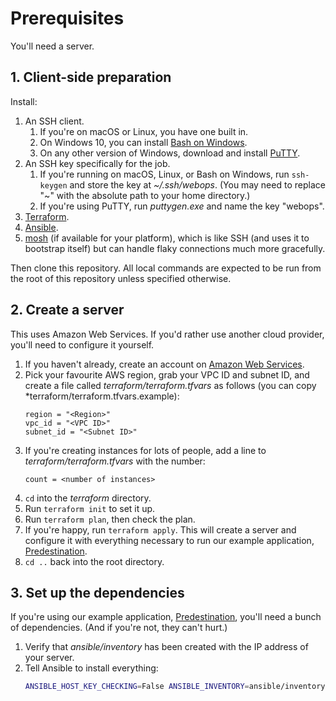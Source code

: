 # Prerequisites

You'll need a server.

## 1. Client-side preparation

Install:

1. An SSH client.
    1. If you're on macOS or Linux, you have one built in.
    2. On Windows 10, you can install [Bash on Windows][Bash on Windows Installation Guide].
    3. On any other version of Windows, download and install [PuTTY][].
2. An SSH key specifically for the job.
    1. If you're running on macOS, Linux, or Bash on Windows, run `ssh-keygen` and store the key at *~/.ssh/webops*. (You may need to replace "~" with the absolute path to your home directory.)
    2. If you're using PuTTY, run *puttygen.exe* and name the key "webops".
3. [Terraform][].
4. [Ansible][].
5. [mosh][] (if available for your platform), which is like SSH (and uses it to bootstrap itself) but can handle flaky connections much more gracefully.

Then clone this repository. All local commands are expected to be run from the root of this repository unless specified otherwise.

[Ansible]: https://www.ansible.com/
[Bash on Windows Installation Guide]: https://msdn.microsoft.com/en-us/commandline/wsl/install_guide
[PuTTY]: http://www.chiark.greenend.org.uk/~sgtatham/putty/
[Terraform]: https://www.terraform.io/
[mosh]: https://mosh.org/

## 2. Create a server

This uses Amazon Web Services. If you'd rather use another cloud provider, you'll need to configure it yourself.

1. If you haven't already, create an account on [Amazon Web Services][].
2. Pick your favourite AWS region, grab your VPC ID and subnet ID, and create a file called *terraform/terraform.tfvars* as follows (you can copy *terraform/terraform.tfvars.example):
   ```
   region = "<Region>"
   vpc_id = "<VPC ID>"
   subnet_id = "<Subnet ID>"
   ```
3. If you're creating instances for lots of people, add a line to *terraform/terraform.tfvars* with the number:
   ```
   count = <number of instances>
   ```
4. `cd` into the *terraform* directory.
5. Run `terraform init` to set it up.
6. Run `terraform plan`, then check the plan.
7. If you're happy, run `terraform apply`. This will create a server and configure it with everything necessary to run our example application, [Predestination][].
8. `cd ..` back into the root directory.

[Amazon Web Services]: https://aws.amazon.com/
[Predestination]: https://github.com/SamirTalwar/predestination

## 3. Set up the dependencies

If you're using our example application, [Predestination][], you'll need a bunch of dependencies. (And if you're not, they can't hurt.)

1. Verify that *ansible/inventory* has been created with the IP address of your server.
2. Tell Ansible to install everything:
   ```sh
   ANSIBLE_HOST_KEY_CHECKING=False ANSIBLE_INVENTORY=ansible/inventory ansible-playbook ansible/prerequisites.yaml
   ```
